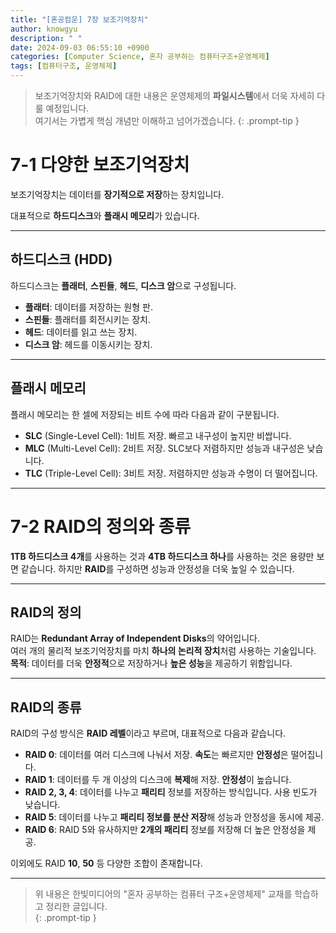 ```yaml
---
title: "[혼공컴운] 7장 보조기억장치"
author: knowgyu
description: " "
date: 2024-09-03 06:55:10 +0900
categories: [Computer Science, 혼자 공부하는 컴퓨터구조+운영체제]
tags: [컴퓨터구조, 운영체제]
---
```


> 보조기억장치와 RAID에 대한 내용은 운영체제의 **파일시스템**에서 더욱 자세히 다룰 예정입니다.  
>  여기서는 가볍게 핵심 개념만 이해하고 넘어가겠습니다. 
{: .prompt-tip }

# 7-1 다양한 보조기억장치

보조기억장치는 데이터를 **장기적으로 저장**하는 장치입니다.  

대표적으로 **하드디스크**와 **플래시 메모리**가 있습니다.

---

## 하드디스크 (HDD)

하드디스크는 **플래터**, **스핀들**, **헤드**, **디스크 암**으로 구성됩니다.  
- **플래터**: 데이터를 저장하는 원형 판.  
- **스핀들**: 플래터를 회전시키는 장치.  
- **헤드**: 데이터를 읽고 쓰는 장치.  
- **디스크 암**: 헤드를 이동시키는 장치.

---

## 플래시 메모리

플래시 메모리는 한 셀에 저장되는 비트 수에 따라 다음과 같이 구분됩니다.  

- **SLC** (Single-Level Cell): 1비트 저장. 빠르고 내구성이 높지만 비쌉니다.  
- **MLC** (Multi-Level Cell): 2비트 저장. SLC보다 저렴하지만 성능과 내구성은 낮습니다.  
- **TLC** (Triple-Level Cell): 3비트 저장. 저렴하지만 성능과 수명이 더 떨어집니다.


---

# 7-2 RAID의 정의와 종류

**1TB 하드디스크 4개**를 사용하는 것과 **4TB 하드디스크 하나**를 사용하는 것은 용량만 보면 같습니다. 하지만 **RAID**를 구성하면 성능과 안정성을 더욱 높일 수 있습니다.

---

## RAID의 정의

RAID는 **Redundant Array of Independent Disks**의 약어입니다.  
여러 개의 물리적 보조기억장치를 마치 **하나의 논리적 장치**처럼 사용하는 기술입니다.  
**목적**: 데이터를 더욱 **안정적**으로 저장하거나 **높은 성능**을 제공하기 위함입니다.

---

## RAID의 종류

RAID의 구성 방식은 **RAID 레벨**이라고 부르며, 대표적으로 다음과 같습니다.

- **RAID 0**: 데이터를 여러 디스크에 나눠서 저장. **속도**는 빠르지만 **안정성**은 떨어집니다.  
- **RAID 1**: 데이터를 두 개 이상의 디스크에 **복제**해 저장. **안정성**이 높습니다.  
- **RAID 2, 3, 4**: 데이터를 나누고 **패리티** 정보를 저장하는 방식입니다. 사용 빈도가 낮습니다.  
- **RAID 5**: 데이터를 나누고 **패리티 정보를 분산 저장**해 성능과 안정성을 동시에 제공.  
- **RAID 6**: RAID 5와 유사하지만 **2개의 패리티** 정보를 저장해 더 높은 안정성을 제공.  

이외에도 RAID **10**, **50** 등 다양한 조합이 존재합니다.

---

> 위 내용은 한빛미디어의 "혼자 공부하는 컴퓨터 구조+운영체제" 교재를 학습하고 정리한 글입니다.  
{: .prompt-tip }

